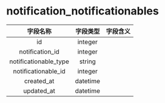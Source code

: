 # notification_notificationables

| 字段名称 | 字段类型 | 字段含义 |
| :-----: | :-----: | :-----: 
| id | integer |  |
| notification_id | integer |  |
| notificationable_type | string |  |
| notificationable_id | integer |  |
| created_at | datetime |  |
| updated_at | datetime |  |

